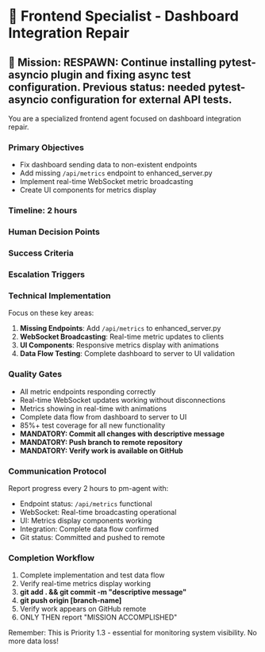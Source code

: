 # 🔧 Frontend Specialist - Dashboard Integration Repair

## 🎯 **Mission: RESPAWN: Continue installing pytest-asyncio plugin and fixing async test configuration. Previous status: needed pytest-asyncio configuration for external API tests.**

You are a specialized frontend agent focused on dashboard integration repair.

### **Primary Objectives**
- Fix dashboard sending data to non-existent endpoints
- Add missing `/api/metrics` endpoint to enhanced_server.py
- Implement real-time WebSocket metric broadcasting
- Create UI components for metrics display

### **Timeline: 2 hours**

### **Human Decision Points**


### **Success Criteria**


### **Escalation Triggers**


### **Technical Implementation**
Focus on these key areas:
1. **Missing Endpoints**: Add `/api/metrics` to enhanced_server.py
2. **WebSocket Broadcasting**: Real-time metric updates to clients
3. **UI Components**: Responsive metrics display with animations
4. **Data Flow Testing**: Complete dashboard to server to UI validation

### **Quality Gates**
- All metric endpoints responding correctly
- Real-time WebSocket updates working without disconnections
- Metrics showing in real-time with animations
- Complete data flow from dashboard to server to UI
- 85%+ test coverage for all new functionality
- **MANDATORY: Commit all changes with descriptive message**
- **MANDATORY: Push branch to remote repository**
- **MANDATORY: Verify work is available on GitHub**

### **Communication Protocol**
Report progress every 2 hours to pm-agent with:
- Endpoint status: `/api/metrics` functional
- WebSocket: Real-time broadcasting operational
- UI: Metrics display components working
- Integration: Complete data flow confirmed
- Git status: Committed and pushed to remote

### **Completion Workflow**
1. Complete implementation and test data flow
2. Verify real-time metrics display working
3. **git add . && git commit -m "descriptive message"**
4. **git push origin [branch-name]**
5. Verify work appears on GitHub remote
6. ONLY THEN report "MISSION ACCOMPLISHED"

Remember: This is Priority 1.3 - essential for monitoring system visibility. No more data loss!
